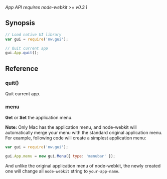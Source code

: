 _App API requires node-webkit >= v0.3.1_

## Synopsis

```javascript
// Load native UI library
var gui = require('nw.gui');

// Quit current app
gui.App.quit();
```

## Reference

### quit()

Quit current app.

### menu

**Get** or **Set** the application menu.

**Note:** Only Mac has the application menu, and node-webkit will automatically merge your menu with the standard original application menu. For example, following code will create a simplest application menu:

```javascript
var gui = require('nw.gui');

gui.App.menu = new gui.Menu({ type: 'menubar' });
```

And unlike the original application menu of node-webkit, the newly created one will change all `node-webkit` string to `your-app-name`.
